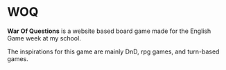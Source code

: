 # WOQ

**War Of Questions** is a website based board game made for the English Game week at my school.

The inspirations for this game are mainly DnD, rpg games, and turn-based games.
